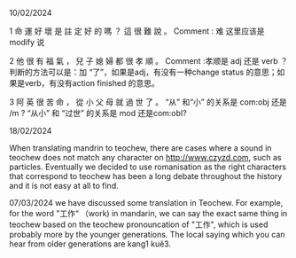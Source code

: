 10/02/2024

1 命 運 好 壞 是 註 定 好 的 嗎 ？ 這 很 難 說 。 
Comment : 难 这里应该是modify 说

2 他 很 有 福 氣 ， 兒 子 媳 婦 都 很 孝 順 。 
Comment :孝顺是 adj 还是 verb ？
判断的方法可以是：加 “了”，如果是adj，有没有一种change status 的意思；如果是verb，有没有action finished 的意思。

3 阿 英 很 苦 命 ， 從 小 父 母 就 過 世 了 。 
“从” 和“小” 的关系是 com:obj 还是 /m ? “从小” 和 “过世” 的关系是 mod 还是com:obl? 

18/02/2024

When translating mandrin to teochew, there are cases where a sound in teochew does not match any character on http://www.czyzd.com, such as particles. Eventually we decided to use romanisation as the right characters that correspond to teochew has been a long debate throughout the history and it is not easy at all to find. 

07/03/2024
we have discussed some translation in Teochew. For example, for the word "工作“ （work) in mandarin, we can say the exact same thing in teochew based on the teochew pronouncation of "工作", which is used probably more by the younger generations. The local saying which you can hear from older generations are kang1 kuê3.
